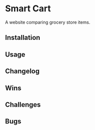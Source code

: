 # Smart Cart

A website comparing grocery store items.

## Installation

## Usage

## Changelog

## Wins

## Challenges

## Bugs
